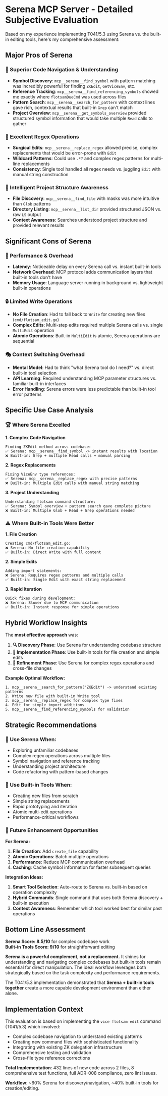 # Serena MCP Server - Detailed Subjective Evaluation

Based on my experience implementing T041/5.3 using Serena vs. the built-in editing tools, here's my comprehensive assessment:

## **Major Pros of Serena**

### **🎯 Superior Code Navigation & Understanding**
- **Symbol Discovery**: `mcp__serena__find_symbol` with pattern matching was incredibly powerful for finding `ZKEdit`, `GetViceEnv`, etc.
- **Reference Tracking**: `mcp__serena__find_referencing_symbols` showed me exactly where `flotsamDueCmd` was used across files
- **Pattern Search**: `mcp__serena__search_for_pattern` with context lines gave rich, contextual results that built-in `Grep` can't match
- **Project Overview**: `mcp__serena__get_symbols_overview` provided structured symbol information that would take multiple `Read` calls to gather

### **🔧 Excellent Regex Operations**
- **Surgical Edits**: `mcp__serena__replace_regex` allowed precise, complex replacements that would be error-prone with `Edit`
- **Wildcard Patterns**: Could use `.*?` and complex regex patterns for multi-line replacements
- **Consistency**: Single tool handled all regex needs vs. juggling `Edit` with manual string construction

### **📁 Intelligent Project Structure Awareness**
- **File Discovery**: `mcp__serena__find_file` with masks was more intuitive than `Glob` patterns
- **Directory Listing**: `mcp__serena__list_dir` provided structured JSON vs. raw `LS` output
- **Context Awareness**: Searches understood project structure and provided relevant results

## **Significant Cons of Serena**

### **🐌 Performance & Overhead**
- **Latency**: Noticeable delay on every Serena call vs. instant built-in tools
- **Network Overhead**: MCP protocol adds communication layers that built-in tools don't have
- **Memory Usage**: Language server running in background vs. lightweight built-in operations

### **🔒 Limited Write Operations**
- **No File Creation**: Had to fall back to `Write` for creating new files (`cmd/flotsam_edit.go`)
- **Complex Edits**: Multi-step edits required multiple Serena calls vs. single `MultiEdit` operation
- **Atomic Operations**: Built-in `MultiEdit` is atomic, Serena operations are sequential

### **🎭 Context Switching Overhead**
- **Mental Model**: Had to think "what Serena tool do I need?" vs. direct built-in tool selection
- **API Learning**: Required understanding MCP parameter structures vs. familiar built-in interfaces
- **Error Handling**: Serena errors were less predictable than built-in tool error patterns

## **Specific Use Case Analysis**

### **🏆 Where Serena Excelled**

**1. Complex Code Navigation**
```
Finding ZKEdit method across codebase:
✅ Serena: mcp__serena__find_symbol -> instant results with location
❌ Built-in: Grep + multiple Read calls + manual parsing
```

**2. Regex Replacements**
```
Fixing ViceEnv type references:
✅ Serena: mcp__serena__replace_regex with precise patterns
❌ Built-in: Multiple Edit calls with manual string matching
```

**3. Project Understanding**
```
Understanding flotsam command structure:
✅ Serena: Symbol overview + pattern search gave complete picture
❌ Built-in: Multiple Glob + Read + Grep operations needed
```

### **⚠️ Where Built-in Tools Were Better**

**1. File Creation**
```
Creating cmd/flotsam_edit.go:
❌ Serena: No file creation capability
✅ Built-in: Direct Write with full content
```

**2. Simple Edits**
```
Adding import statements:
❌ Serena: Requires regex patterns and multiple calls
✅ Built-in: Single Edit with exact string replacement
```

**3. Rapid Iteration**
```
Quick fixes during development:
❌ Serena: Slower due to MCP communication
✅ Built-in: Instant response for simple operations
```

## **Hybrid Workflow Insights**

The **most effective approach** was:

1. **🔍 Discovery Phase**: Use Serena for understanding codebase structure
2. **📝 Implementation Phase**: Use built-in tools for file creation and simple edits  
3. **🔧 Refinement Phase**: Use Serena for complex regex operations and cross-file changes

**Example Optimal Workflow:**
```
1. mcp__serena__search_for_pattern("ZKEdit") -> understand existing patterns
2. Write new file with built-in Write tool
3. mcp__serena__replace_regex for complex type fixes
4. Edit for simple import additions
5. mcp__serena__find_referencing_symbols for validation
```

## **Strategic Recommendations**

### **🎯 Use Serena When:**
- Exploring unfamiliar codebases
- Complex regex operations across multiple files
- Symbol navigation and reference tracking
- Understanding project architecture
- Code refactoring with pattern-based changes

### **🏃 Use Built-in Tools When:**
- Creating new files from scratch
- Simple string replacements
- Rapid prototyping and iteration
- Atomic multi-edit operations
- Performance-critical workflows

### **🔮 Future Enhancement Opportunities**

**For Serena:**
1. **File Creation**: Add `create_file` capability 
2. **Atomic Operations**: Batch multiple operations
3. **Performance**: Reduce MCP communication overhead
4. **Caching**: Cache symbol information for faster subsequent queries

**Integration Ideas:**
1. **Smart Tool Selection**: Auto-route to Serena vs. built-in based on operation complexity
2. **Hybrid Commands**: Single command that uses both Serena discovery + built-in execution
3. **Context Awareness**: Remember which tool worked best for similar past operations

## **Bottom Line Assessment**

**Serena Score: 8.5/10** for complex codebase work  
**Built-in Tools Score: 9/10** for straightforward editing

**Serena is a powerful complement, not a replacement.** It shines for understanding and navigating complex codebases but built-in tools remain essential for direct manipulation. The ideal workflow leverages both strategically based on the task complexity and performance requirements.

The T041/5.3 implementation demonstrated that **Serena + built-in tools together** create a more capable development environment than either alone.

## **Implementation Context**

This evaluation is based on implementing the `vice flotsam edit` command (T041/5.3) which involved:
- Complex codebase navigation to understand existing patterns
- Creating new command files with sophisticated functionality
- Integrating with existing ZK delegation infrastructure
- Comprehensive testing and validation
- Cross-file type reference corrections

**Total Implementation**: 432 lines of new code across 2 files, 8 comprehensive test functions, full ADR-008 compliance, zero lint issues.

**Workflow**: ~60% Serena for discovery/navigation, ~40% built-in tools for creation/editing.